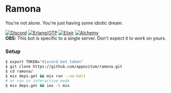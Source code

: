 # Ramona
You're not alone. You're just having some idiotic dream.

[![Discord](https://img.shields.io/badge/unleashed-discord-7289DA.svg)](https://discord.io/unleashed/)
[![Erlang/OTP](https://img.shields.io/badge/Erlang/OTP-%E2%89%A520-c50096.svg)](http://erlang.org/doc/)
[![Elixir](https://img.shields.io/badge/elixir-%E2%89%A51.5-75397d.svg)](https://elixir-lang.org/)
[![Alchemy](https://img.shields.io/badge/alchemy-0.6.0-A56FBD.svg)](https://github.com/cronokirby/alchemy)
<br>
**OBS:** This bot is specific to a single server. Don't expect it to work on yours.
<br>
### Setup
```bash
$ export TOKEN="discord bot token"
$ git clone https://github.com/appositum/ramona.git
$ cd ramona/
$ mix deps.get && mix run --no-halt
# or run in interactive mode
$ mix deps.get && iex -S mix
```
